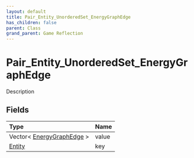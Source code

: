 ```yaml
---
layout: default
title: Pair_Entity_UnorderedSet_EnergyGraphEdge
has_children: false
parent: Class
grand_parent: Game Reflection
---
```

# Pair_Entity_UnorderedSet_EnergyGraphEdge
Description 

## Fields

| Type | Name |
|:-------------|:--------------|
| Vector< [EnergyGraphEdge](/docs/game-reflection/classes/energy_graph_edge) > | value |
| [Entity](/docs/game-reflection/classes/entity) | key |

